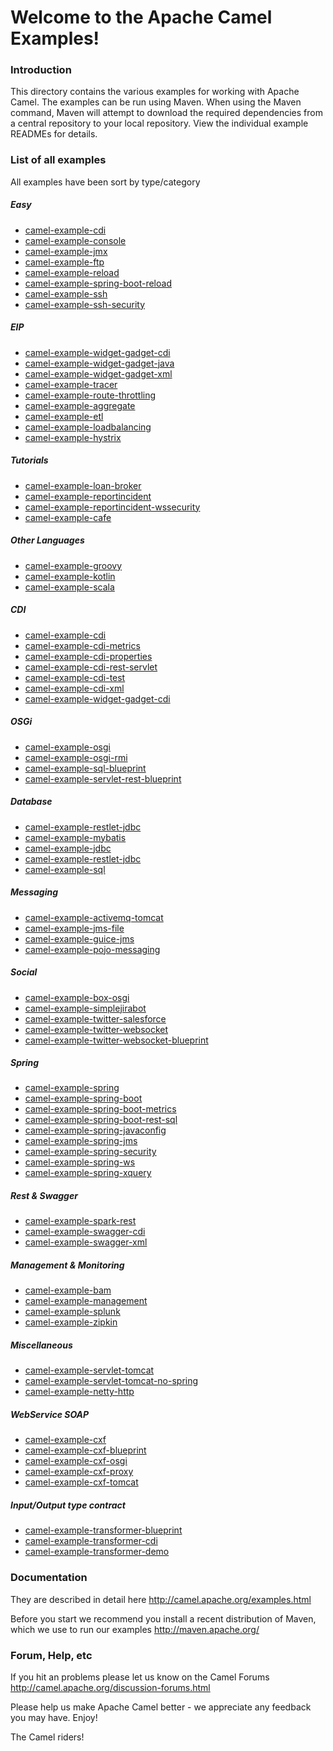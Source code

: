 # Welcome to the Apache Camel Examples!

### Introduction

This directory contains the various examples for working with Apache
Camel. The examples can be run using Maven. When using the Maven
command, Maven will attempt to download the required dependencies from a
central repository to your local repository.
View the individual example READMEs for details.

### List of all examples

All examples have been sort by type/category


##### Easy

* [camel-example-cdi](camel-example-cdi/README.md)
* [camel-example-console](camel-example-console/README.md)
* [camel-example-jmx](camel-example-jmx/README.md)
* [camel-example-ftp](camel-example-ftp/README.md)
* [camel-example-reload](camel-example-reload/Readme.md)
* [camel-example-spring-boot-reload](camel-example-spring-boot-reload/Readme.md)
* [camel-example-ssh](camel-example-ssh/README.md)
* [camel-example-ssh-security](camel-example-ssh-security/README.md)

##### EIP

* [camel-example-widget-gadget-cdi](camel-example-widget-gadget-cdi/README.md)
* [camel-example-widget-gadget-java](camel-example-widget-gadget-java/README.md)
* [camel-example-widget-gadget-xml](camel-example-widget-gadget-xml/README.md)
* [camel-example-tracer](camel-example-tracer/README.md)
* [camel-example-route-throttling](camel-example-route-throttling/README.md)
* [camel-example-aggregate](camel-example-aggregate/README.md)
* [camel-example-etl](camel-example-etl/README.md)
* [camel-example-loadbalancing](camel-example-loadbalancing/README.md)
* [camel-example-hystrix](camel-example-hystrix/README.md)

##### Tutorials

* [camel-example-loan-broker](camel-example-loan-broker/README.md)
* [camel-example-reportincident](camel-example-reportincident/README.md)
* [camel-example-reportincident-wssecurity](camel-example-reportincident-wssecurity/README.md)
* [camel-example-cafe](camel-example-cafe/README.md)

##### Other Languages

* [camel-example-groovy](camel-example-groovy/ReadMe.md)
* [camel-example-kotlin](camel-example-kotlin/ReadMe.md)
* [camel-example-scala](camel-example-scala/ReadMe.md)

##### CDI

* [camel-example-cdi](camel-example-cdi/README.md)
* [camel-example-cdi-metrics](camel-example-cdi-metrics/README.md)
* [camel-example-cdi-properties](camel-example-cdi-properties/README.md)
* [camel-example-cdi-rest-servlet](camel-example-cdi-rest-servlet/README.md)
* [camel-example-cdi-test](camel-example-cdi-test/README.md)
* [camel-example-cdi-xml](camel-example-cdi-xml/README.md)
* [camel-example-widget-gadget-cdi](camel-example-widget-gadget-cdi/README.md)

##### OSGi

* [camel-example-osgi](camel-example-osgi/README.md)
* [camel-example-osgi-rmi](camel-example-osgi-rmi/README.md)
* [camel-example-sql-blueprint](camel-example-sql-blueprint/README.md)
* [camel-example-servlet-rest-blueprint](camel-example-servlet-rest-blueprint/README.md)

##### Database

* [camel-example-restlet-jdbc](camel-example-restlet-jdbc/README.md)
* [camel-example-mybatis](camel-example-mybatis/README.md)
* [camel-example-jdbc](camel-example-jdbc/README.md)
* [camel-example-restlet-jdbc](camel-example-restlet-jdbc/README.md)
* [camel-example-sql](camel-example-sql/README.md)

##### Messaging 

* [camel-example-activemq-tomcat](camel-example-activemq-tomcat/README.md)
* [camel-example-jms-file](camel-example-jms-file/README.md)
* [camel-example-guice-jms](camel-example-guice-jms/README.md)
* [camel-example-pojo-messaging](camel-example-pojo-messaging/README.md)

##### Social

* [camel-example-box-osgi](camel-example-box-osgi/README.md)
* [camel-example-simplejirabot](camel-example-simplejirabot/README.md)
* [camel-example-twitter-salesforce](camel-example-twitter-salesforce/README.md)
* [camel-example-twitter-websocket](camel-example-twitter-websocket/README.md)
* [camel-example-twitter-websocket-blueprint](camel-example-twitter-websocket-blueprint/README.md)

##### Spring

* [camel-example-spring](camel-example-spring/README.md)
* [camel-example-spring-boot](camel-example-spring-boot/README.md)
* [camel-example-spring-boot-metrics](camel-example-spring-boot-metrics/README.md)
* [camel-example-spring-boot-rest-sql](camel-example-spring-boot-rest-sql/README.md)
* [camel-example-spring-javaconfig](camel-example-spring-javaconfig/README.md)
* [camel-example-spring-jms](camel-example-spring-jms/README.md)
* [camel-example-spring-security](camel-example-spring-security/README.md)
* [camel-example-spring-ws](camel-example-spring-ws/README.md)
* [camel-example-spring-xquery](camel-example-spring-xquery/README.md)

##### Rest & Swagger

* [camel-example-spark-rest](camel-example-spark-rest/README.md)
* [camel-example-swagger-cdi](camel-example-swagger-cdi/README.md)
* [camel-example-swagger-xml](camel-example-swagger-xml/README.md)

##### Management & Monitoring

* [camel-example-bam](camel-example-bam/README.md)
* [camel-example-management](camel-example-management/README.md)
* [camel-example-splunk](camel-example-splunk/README.md)
* [camel-example-zipkin](camel-example-zipkin/README.md)

##### Miscellaneous

* [camel-example-servlet-tomcat](camel-example-servlet-tomcat/README.md)
* [camel-example-servlet-tomcat-no-spring](camel-example-servlet-tomcat-no-spring/README.md)
* [camel-example-netty-http](camel-example-netty-http/README.md)

##### WebService SOAP

* [camel-example-cxf](camel-example-cxf/README.md)
* [camel-example-cxf-blueprint](camel-example-cxf-blueprint/README.md)
* [camel-example-cxf-osgi](camel-example-cxf-osgi/README.md)
* [camel-example-cxf-proxy](camel-example-cxf-proxy/README.md)
* [camel-example-cxf-tomcat](camel-example-cxf-tomcat/README.md)

##### Input/Output type contract
* [camel-example-transformer-blueprint](camel-example-transformer-blueprint/README.md)
* [camel-example-transformer-cdi](camel-example-transformer-cdi/README.md)
* [camel-example-transformer-demo](camel-example-transformer-demo/README.md)

### Documentation

They are described in detail here <http://camel.apache.org/examples.html>

Before you start we recommend you install a recent distribution of Maven, which we use to run our examples <http://maven.apache.org/>

### Forum, Help, etc

If you hit an problems please let us know on the Camel Forums <http://camel.apache.org/discussion-forums.html>

Please help us make Apache Camel better - we appreciate any feedback you may
have.  Enjoy!

The Camel riders!
